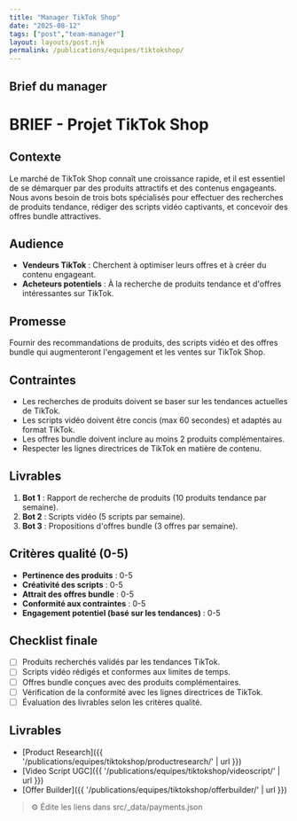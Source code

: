 ```yaml
---
title: "Manager TikTok Shop"
date: "2025-08-12"
tags: ["post","team-manager"]
layout: layouts/post.njk
permalink: /publications/equipes/tiktokshop/
---
```

## Brief du manager

# BRIEF - Projet TikTok Shop

## Contexte
Le marché de TikTok Shop connaît une croissance rapide, et il est essentiel de se démarquer par des produits attractifs et des contenus engageants. Nous avons besoin de trois bots spécialisés pour effectuer des recherches de produits tendance, rédiger des scripts vidéo captivants, et concevoir des offres bundle attractives.

## Audience
- **Vendeurs TikTok** : Cherchent à optimiser leurs offres et à créer du contenu engageant.
- **Acheteurs potentiels** : À la recherche de produits tendance et d'offres intéressantes sur TikTok.

## Promesse
Fournir des recommandations de produits, des scripts vidéo et des offres bundle qui augmenteront l'engagement et les ventes sur TikTok Shop.

## Contraintes
- Les recherches de produits doivent se baser sur les tendances actuelles de TikTok.
- Les scripts vidéo doivent être concis (max 60 secondes) et adaptés au format TikTok.
- Les offres bundle doivent inclure au moins 2 produits complémentaires.
- Respecter les lignes directrices de TikTok en matière de contenu.

## Livrables
1. **Bot 1** : Rapport de recherche de produits (10 produits tendance par semaine).
2. **Bot 2** : Scripts vidéo (5 scripts par semaine).
3. **Bot 3** : Propositions d'offres bundle (3 offres par semaine).

## Critères qualité (0-5)
- **Pertinence des produits** : 0-5
- **Créativité des scripts** : 0-5
- **Attrait des offres bundle** : 0-5
- **Conformité aux contraintes** : 0-5
- **Engagement potentiel (basé sur les tendances)** : 0-5

## Checklist finale
- [ ] Produits recherchés validés par les tendances TikTok.
- [ ] Scripts vidéo rédigés et conformes aux limites de temps.
- [ ] Offres bundle conçues avec des produits complémentaires.
- [ ] Vérification de la conformité avec les lignes directrices de TikTok.
- [ ] Évaluation des livrables selon les critères qualité.

## Livrables
- [Product Research]({{ '/publications/equipes/tiktokshop/productresearch/' | url }})
- [Video Script UGC]({{ '/publications/equipes/tiktokshop/videoscript/' | url }})
- [Offer Builder]({{ '/publications/equipes/tiktokshop/offerbuilder/' | url }})

> ⚙️ Édite les liens dans src/_data/payments.json
